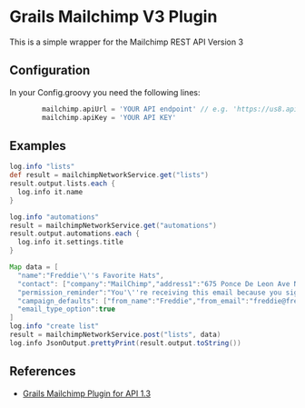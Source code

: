 Grails Mailchimp V3 Plugin
=======================
This is a simple wrapper for the Mailchimp REST API Version 3
 
 
Configuration
------

In your Config.groovy you need the following lines:

```groovy
		mailchimp.apiUrl = 'YOUR API endpoint' // e.g. 'https://us8.api.mailchimp.com/3.0/' but this depends on which datacentre your API key is valid for
		mailchimp.apiKey = 'YOUR API KEY'
```

Examples
-------------------------------------
    
```groovy
log.info "lists"
def result = mailchimpNetworkService.get("lists")
result.output.lists.each {
  log.info it.name
}

log.info "automations"
result = mailchimpNetworkService.get("automations")
result.output.automations.each {
  log.info it.settings.title
}

Map data = [
  "name":"Freddie'\''s Favorite Hats",
  "contact": ["company":"MailChimp","address1":"675 Ponce De Leon Ave NE","address2":"Suite 5000","city":"Atlanta","state":"GA","zip":"30308","country":"US","phone":""],
  "permission_reminder":"You'\''re receiving this email because you signed up for updates about Freddie'\''s newest hats.",
  "campaign_defaults": ["from_name":"Freddie","from_email":"freddie@freddiehats.com","subject":"","language":"en"],
  "email_type_option":true
]
log.info "create list"
result = mailchimpNetworkService.post("lists", data)
log.info JsonOutput.prettyPrint(result.output.toString())
```

References
------

 * [Grails Mailchimp Plugin for API 1.3](https://github.com/happyinc/grails-mailchimp)
